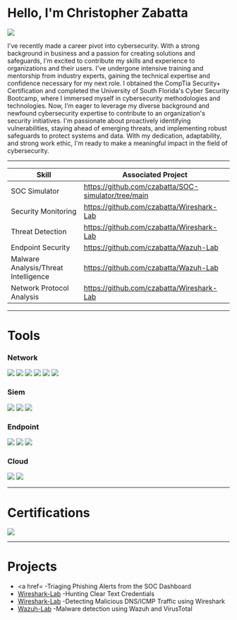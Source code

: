 # **Hello, l'm Christopher Zabatta**
<a href="https://www.linkedin.com/in/chris-zabatta-3954151b7"><img src="https://img.shields.io/badge/-LindedIn-00721b1?&style=for-the-badge&logo=linkedin&logoColor+white" /></a>

I've recently made a career pivot into cybersecurity. With a strong background in business and a passion for creating solutions and safeguards, I'm excited to contribute my skills and experience to organizations and their users. I've undergone intensive training and mentorship from industry experts, gaining the technical expertise and confidence necessary for my next role. I obtained the CompTia Security+ Certification and completed the University of South Florida's Cyber Security Bootcamp, where I immersed myself in cybersecurity methodologies and technologies.  Now, I'm eager to leverage my diverse background and newfound cybersecurity expertise to contribute to an organization's security initiatives. I'm passionate about proactively identifying vulnerabilities, staying ahead of emerging threats, and implementing robust safeguards to protect systems and data. With my dedication, adaptability, and strong work ethic, I'm ready to make a meaningful impact in the field of cybersecurity.

________________________________________________________________________________________________________________________

| **Skill**                                                 | **Associated Project** |
| --------------------------------------------------------- | -------------------------------------------------------- |
|  SOC Simulator                                              |    https://github.com/czabatta/SOC-simulator/tree/main  |
|  Security Monitoring                                        |    https://github.com/czabatta/Wireshark-Lab            |
|  Threat Detection                                           |    https://github.com/czabatta/Wireshark-Lab            |
|  Endpoint Security                                          |    https://github.com/czabatta/Wazuh-Lab                |
|  Malware Analysis/Threat Intelligence                       |    https://github.com/czabatta/Wazuh-Lab                |
|  Network Protocol Analysis                                  |    https://github.com/czabatta/Wireshark-Lab            |

_________________________________________________________________________________________________________________________

# **Tools**

### Network
<div>
  <img src="https://img.shields.io/badge/-Wireshark-1679A7?&style=for-the-badge&logo=Wireshark&logoColor+white" />

  <img src="https://img.shields.io/badge/-Zeek-FF0000?&style=for-the-badge&logo=Zeek&logoColor=white" />

  <img src="https://img.shields.io/badge/-tcpdump-00FF00?&style=for-the-badge&logo=tcpdump&logoColor=white" />

  <img src="https://img.shields.io/badge/-Nmap-FFA500?&style=for-the-badge&logo=Nmap&logoColor=white" />

  <img src="https://img.shields.io/badge/-Snort-0000FF?&style=for-the-badge&logo=Snort&logoColor=white" />

  <img src="https://img.shields.io/badge/-Nessus-008080?&style=for-the-badge&logo=Nessus&logoColor=white" />
</div>

### Siem
<div>
  <img src="https://img.shields.io/badge/-Splunk-1679A7?&style=for-the-badge&logo=Splunk&logoColor=white" />

 <img src="https://img.shields.io/badge/-Wazuh-800080?&style=for-the-badge&logo=Wazuh&logoColor=white" />

 <img src="https://img.shields.io/badge/-ELK%20Stack-90EE90?&style=for-the-badge&logo=ELK%20Stack&logoColor=white" />
</div>

### Endpoint
<div>
  <img src="https://img.shields.io/badge/-Wazuh-800080?&style=for-the-badge&logo=Wazuh&logoColor=white" />

  <img src="https://img.shields.io/badge/-Suricata-FF0000?&style=for-the-badge&logo=Suricata&logoColor=white" />

  <img src="https://img.shields.io/badge/-OpenVAS-0000FF?&style=for-the-badge&logo=OpenVAS&logoColor=white" />
</div>

### Cloud
<div>
  <img src="https://img.shields.io/badge/-AWS-FF9900?&style=for-the-badge&logo=Amazon%20AWS&logoColor=white" />

  <img src="https://img.shields.io/badge/-Azure-0078D4?&style=for-the-badge&logo=Microsoft%20Azure&logoColor=white" />
</div>

_________________________________________________________________________________________________________________________

#  **Certifications**
<div>
  <img src="https://img.shields.io/badge/-Security+-E60000?&style=for-the-badge&logo=CompTIA&logoColor=white" />
</div>

________________________________________________________________________________________________________________________

# **Projects**
- <a href=   -Triaging Phishing Alerts from the SOC Dashboard
- <a href= "https://github.com/czabatta/Wireshark-Lab">Wireshark-Lab</a>  -Hunting Clear Text Credentials
- <a href= "https://github.com/czabatta/Wireshark-Lab">Wireshark-Lab</a>  -Detecting Malicious DNS/ICMP Traffic using Wireshark
- <a href= "https://github.com/czabatta/Wazuh-Lab">Wazuh-Lab</a>   -Malware detection using Wazuh and VirusTotal
